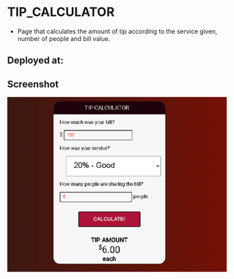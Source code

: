 # TIP_CALCULATOR
* Page that calculates the amount of tip according to the service given, number of people and bill value.

## Deployed at:

## Screenshot
![Screenshot](screenshot.png)

